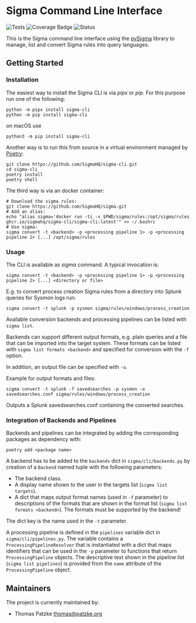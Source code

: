 # Sigma Command Line Interface

![Tests](https://github.com/SigmaHQ/sigma-cli/actions/workflows/test.yml/badge.svg)
![Coverage Badge](https://img.shields.io/endpoint?url=https://gist.githubusercontent.com/thomaspatzke/0c868df261d4a5d5a1dafe71b1557d69/raw/SigmaHQ-sigma-cli.json)
![Status](https://img.shields.io/badge/Status-pre--release-orange)

This is the Sigma command line interface using the [pySigma](https://github.com/SigmaHQ/pySigma) library to manage, list
and convert Sigma rules into query languages.

## Getting Started

### Installation

The easiest way to install the Sigma CLI is via *pipx* or *pip*. For this purpose run one of the following:

```
python -m pipx install sigma-cli
python -m pip install sigma-cli
```
on macOS use
```
python3 -m pip install sigma-cli
```

Another way is to run this from source in a virtual environment managed by [Poetry](https://python-poetry.org/docs/basic-usage/):

```
git clone https://github.com/SigmaHQ/sigma-cli.git
cd sigma-cli
poetry install
poetry shell
```

The third way is via an docker container:
```
# Download the sigma rules:
git clone https://github.com/SigmaHQ/sigma.git
# Add an alias:
echo "alias sigma='docker run -ti -v $PWD/sigma/rules:/opt/sigma/rules ghcr.io/sigmahq/sigma-cli/sigma-cli:latest'" >> ~/.bashrc
# Use sigma:
sigma convert -t <backend> -p <processing pipeline 1> -p <processing pipeline 2> [...] /opt/sigma/rules
```

### Usage

The CLI is available as *sigma* command. A typical invocation is:

```
sigma convert -t <backend> -p <processing pipeline 1> -p <processing pipeline 2> [...] <directory or file>
```

E.g. to convert process creation Sigma rules from a directory into Splunk queries for Sysmon logs run:

```
sigma convert -t splunk -p sysmon sigma/rules/windows/process_creation
```

Available conversion backends and processing pipelines can be listed with `sigma list`.

Backends can support different output formats, e.g. plain queries and a file that can be imported into the target
system. These formats can be listed with `sigma list formats <backend>` and specified for conversion with the `-f`
option.

In addition, an output file can be specified with `-o`.

Example for output formats and files:

```
sigma convert -t splunk -f savedsearches -p sysmon -o savedsearches.conf sigma/rules/windows/process_creation
```

Outputs a Splunk savedsearches.conf containing the converted searches.

### Integration of Backends and Pipelines

Backends and pipelines can be integrated by adding the corresponding packages as dependency with:

```
poetry add <package name>
```

A backend has to be added to the `backends` dict in `sigma/cli/backends.py` by creation of a `Backend` named tuple with
the following parameters:

* The backend class.
* A display name shown to the user in the targets list (`sigma list targets`).
* A dict that maps output format names (used in `-f` parameter) to descriptions of the formats that are shown in the
  format list (`sigma list formats <backend>`). The formats must be supported by the backend!

The dict key is the name used in the `-t` parameter.

A processing pipeline is defined in the `pipelines` variable dict in `sigma/cli/pipelines.py`. The variable contains a
`ProcessingPipelineResolver` that is instantiated with a dict that maps identifiers that can
be used in the `-p` parameter to functions that return `ProcessingPipeline` objects. The descriptive text shown in the pipeline list (`sigma list pipelines`) is provided from
the `name` attribute of the `ProcessingPipeline` object.

## Maintainers

The project is currently maintained by:

- Thomas Patzke <thomas@patzke.org>

